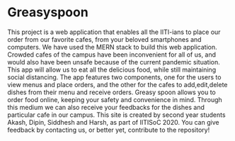 # Greasyspoon

This project is a web application that enables all the IITI-ians to place our order from our favorite cafes, from your beloved smartphones and computers. We have used the MERN stack to build this web application. Crowded cafes of the campus have been inconvenient for all of us, and would also have been unsafe because of the current pandemic situation. This app will allow us to eat all the delicious food, while still maintaining social distancing. The app features two components, one for the users to view menus and place orders, and the other for the cafes to add,edit,delete dishes from their menu and receive orders. 
Greasy spoon allows you to order food online, keeping your safety and convenience in mind. Through this medium we can also receive your feedbacks for the dishes and particular cafe in our campus.
This site is created by second year students Akash, Dipin, Siddhesh and Harsh, as part of IITISoC 2020.
You can give feedback by contacting us, or better yet, contribute to the repository!
